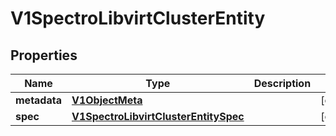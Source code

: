 # V1SpectroLibvirtClusterEntity

## Properties
Name | Type | Description | Notes
------------ | ------------- | ------------- | -------------
**metadata** | [**V1ObjectMeta**](V1ObjectMeta.md) |  |  [optional]
**spec** | [**V1SpectroLibvirtClusterEntitySpec**](V1SpectroLibvirtClusterEntitySpec.md) |  |  [optional]
